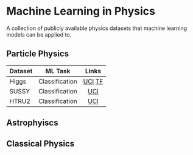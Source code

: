 # Machine Learning in Physics

A collection of publicly available physics datasets that machine learning models can be applied to. 

## Particle Physics 

| Dataset       | ML Task        |                         Links                         | 
| ------------- |:--------------:| :----------------------------------------------------:|
| Higgs         | Classification | [UCI](https://archive.ics.uci.edu/ml/datasets/HIGGS) [TF](https://www.tensorflow.org/datasets/catalog/higgs) |  
| SUSSY         | Classification | [UCI](https://archive.ics.uci.edu/ml/datasets/SUSY)   | 
| HTRU2         | Classification |   [UCI](https://archive.ics.uci.edu/ml/datasets/HTRU2)|

## Astrophyiscs

## Classical Physics 
